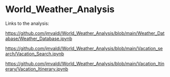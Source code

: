 # World_Weather_Analysis

Links to the analysis:

<https://github.com/jmvaldi/World_Weather_Analysis/blob/main/Weather_Database/Weather_Database.ipynb>

<https://github.com/jmvaldi/World_Weather_Analysis/blob/main/Vacation_search/Vacation_Search.ipynb>

<https://github.com/jmvaldi/World_Weather_Analysis/blob/main/Vacation_Itinerary/Vacation_Itinerary.ipynb>

